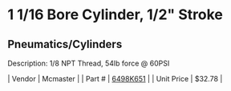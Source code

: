 # 1 1/16 Bore Cylinder, 1/2" Stroke
## Pneumatics/Cylinders
Description: 	1/8 NPT Thread, 54lb force @ 60PSI 

| Vendor | Mcmaster | 
| Part # | [6498K651](http://www.mcmaster.com/) | 
| Unit Price | $32.78 | 
